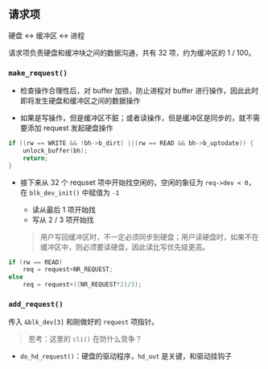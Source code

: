 ## 请求项

硬盘 <-> 缓冲区 <-> 进程

请求项负责硬盘和缓冲块之间的数据沟通，共有 32 项，约为缓冲区的 1 / 100。

### `make_request()`

- 检查操作合理性后，对 buffer 加锁，防止进程对 buffer 进行操作，因此此时即将发生硬盘和缓冲区之间的数据操作

- 如果是写操作，但是缓冲区不脏；或者读操作，但是缓冲区是同步的，就不需要添加 request 发起硬盘操作

```c
if ((rw == WRITE && !bh->b_dirt) ||(rw == READ && bh->b_uptodate)) {
	unlock_buffer(bh);
	return;
}
```

- 接下来从 32 个 requset 项中开始找空闲的，空闲的象征为 `req->dev < 0`，在 `blk_dev_init()` 中赋值为 `-1`
    - 读从最后 1 项开始找
    - 写从 2 / 3 项开始找

    > 用户写回缓冲区时，不一定必须同步到硬盘；用户读硬盘时，如果不在缓冲区中，则必须要读硬盘，因此读比写优先级更高。

```c
if (rw == READ)
	req = request+NR_REQUEST;
else
	req = request+((NR_REQUEST*2)/3);
```

### `add_request()`

传入 `&blk_dev[3]` 和刚做好的 `request` 项指针。

> 思考：这里的 `cli()` 在防什么竞争？

- `do_hd_request()`：硬盘的驱动程序，`hd_out` 是关键，和驱动挂钩子
